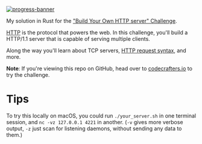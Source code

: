 [![progress-banner](https://backend.codecrafters.io/progress/http-server/0a7ec39c-9adf-471d-ada6-6def4eb3c051)](https://app.codecrafters.io/users/maxcnunes?r=2qF)

My solution in Rust for the
["Build Your Own HTTP server" Challenge](https://app.codecrafters.io/courses/http-server/overview).

[HTTP](https://en.wikipedia.org/wiki/Hypertext_Transfer_Protocol) is the
protocol that powers the web. In this challenge, you'll build a HTTP/1.1 server
that is capable of serving multiple clients.

Along the way you'll learn about TCP servers,
[HTTP request syntax](https://www.w3.org/Protocols/rfc2616/rfc2616-sec5.html),
and more.

**Note**: If you're viewing this repo on GitHub, head over to
[codecrafters.io](https://codecrafters.io) to try the challenge.

# Tips

To try this locally on macOS, you could run `./your_server.sh` in one terminal session, and `nc -vz 127.0.0.1 4221` in another. (`-v` gives more verbose output, `-z` just scan for listening daemons, without sending any data to them.)
